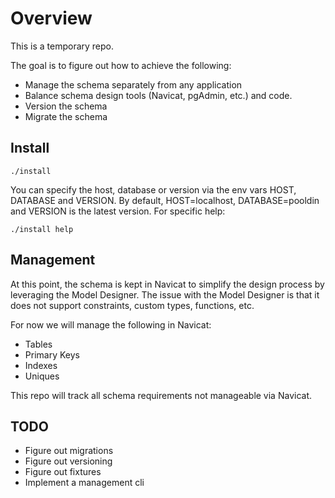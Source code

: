 # Overview

This is a temporary repo.

The goal is to figure out how to achieve the following:

- Manage the schema separately from any application
- Balance schema design tools (Navicat, pgAdmin, etc.) and code.
- Version the schema
- Migrate the schema


## Install

    ./install

You can specify the host, database or version via the env vars HOST,
DATABASE and VERSION. By default, HOST=localhost, DATABASE=pooldin and
VERSION is the latest version. For specific help:

    ./install help


## Management

At this point, the schema is kept in Navicat to simplify the design process
by leveraging the Model Designer. The issue with the Model Designer is
that it does not support constraints, custom types, functions, etc.

For now we will manage the following in Navicat:

- Tables
- Primary Keys
- Indexes
- Uniques

This repo will track all schema requirements not manageable via Navicat.


## TODO

- Figure out migrations
- Figure out versioning
- Figure out fixtures
- Implement a management cli
